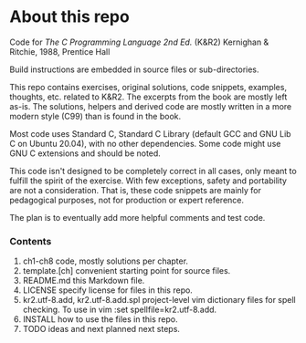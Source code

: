 # About this repo
Code for _The C Programming Language 2nd Ed._ (K&R2) Kernighan & Ritchie, 1988, Prentice Hall

Build instructions are embedded in source files or sub-directories.

This repo contains exercises, original solutions, code snippets, examples, thoughts, etc. related to K&R2. The excerpts from the book are mostly left as-is. The solutions, helpers and derived code are mostly written in a more modern style (C99) than is found in the book.

Most code uses Standard C, Standard C Library (default GCC and GNU Lib C on Ubuntu 20.04), with no other dependencies. Some code might use GNU C extensions and should be noted.

This code isn't designed to be completely correct in all cases, only meant to fulfill the spirit of the exercise. With few exceptions, safety and portability are not a consideration. That is, these code snippets are mainly for pedagogical purposes, not for production or expert reference.

The plan is to eventually add more helpful comments and test code.

### Contents
1. ch1-ch8 code, mostly solutions per chapter.
2. template.[ch] convenient starting point for source files.
3. README.md this Markdown file.
4. LICENSE specify license for files in this repo.
5. kr2.utf-8.add, kr2.utf-8.add.spl project-level vim dictionary files for spell checking. To use in vim :set spellfile=kr2.utf-8.add.
6. INSTALL how to use the files in this repo.
7. TODO ideas and next planned next steps.
